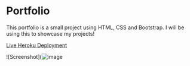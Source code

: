 # Portfolio

This portfolio is a small project using HTML, CSS and Bootstrap. I will be using this to showcase my projects!

[Live Heroku Deployment](https://allie-portfolio.herokuapp.com/)

![Screenshot](![image](https://user-images.githubusercontent.com/84148777/150529593-dd4868ae-5ef5-4531-91ea-7e115dcfd593.png)
